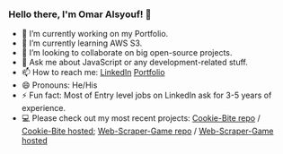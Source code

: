 ### Hello there, I'm Omar Alsyouf! 👋


- 🔭 I’m currently working on my Portfolio.
- 🌱 I’m currently learning AWS S3.
- 👯 I’m looking to collaborate on big open-source projects.
- 💬 Ask me about JavaScript or any development-related stuff.
- 📫 How to reach me: [LinkedIn](https://www.linkedin.com/in/omar-alsyouf/) [Portfolio](https://alsyoufomar.github.io/portfolio/)
- 😄 Pronouns: He/His
- ⚡ Fun fact: Most of Entry level jobs on LinkedIn ask for 3-5 years of experience.
- 💻 Please check out my most recent projects: [Cookie-Bite repo](https://github.com/alsyoufomar/solo-project-client-Cookie-bite) / [Cookie-Bite hosted](https://cookie-bite.netlify.app/); [Web-Scraper-Game repo](https://github.com/alsyoufomar/web-scraper-game) / [Web-Scraper-Game hosted](https://web-scraper-game.netlify.app/)
